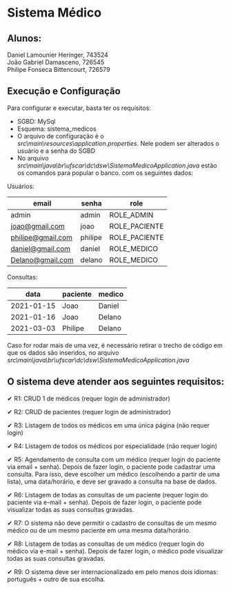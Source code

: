 # Sistema Médico

## Alunos: 
Daniel Lamounier Heringer, 743524<br>
João Gabriel Damasceno, 726545<br>
Philipe Fonseca Bittencourt, 726579<br>

## Execução e Configuração
Para configurar e executar, basta ter os requisitos:
<ul>
  <li>  SGBD: MySql </li>
  <li>  Esquema: sistema_medicos </li>
  <li>  O arquivo de configuração é o <i>src\main\resources\application.properties</i>. Nele podem ser alterados o usuário e a senha do SGBD</li>
  <li>  No arquivo <i>src\main\java\br\ufscar\dc\dsw\SistemaMedicoApplication.java</i> estão os comandos para popular o banco. com os seguintes dados:</li>
</ul>

Usuários:

| email  |  senha  | role |
| --- | --- | --- |
|  admin |  admin | ROLE_ADMIN |
|  joao@gmail.com |  joao | ROLE_PACIENTE |
|  philipe@gmail.com |  philipe | ROLE_PACIENTE |
|  daniel@gmail.com |  daniel | ROLE_MEDICO |
|  Delano@gmail.com |  delano | ROLE_MEDICO |


Consultas: 

| data  |  paciente  | medico |
| --- | --- | --- |
| 2021-01-15 |  Joao | Daniel |
| 2021-01-16 |  Joao | Delano |
| 2021-03-03 |  Philipe | Delano |

Caso for rodar mais de uma vez, é necessário retirar o trecho de código em que os dados são inseridos, no arquivo <i>src\main\java\br\ufscar\dc\dsw\SistemaMedicoApplication.java</i>

## O sistema deve atender aos seguintes requisitos:

✔ R1: CRUD 1 de médicos (requer login de administrador)

✔ R2: CRUD de pacientes (requer login de administrador)

✔ R3: Listagem de todos os médicos em uma única página (não requer login)

✔ R4: Listagem de todos os médicos por especialidade (não requer login)

✔ R5: Agendamento de consulta com um médico (requer login do paciente via email + senha).
Depois de fazer login, o paciente pode cadastrar uma consulta. Para isso, deve escolher um
médico (escolhendo a partir de uma lista), uma data/horário, e deve ser gravado a consulta
na base de dados.

✔ R6: Listagem de todas as consultas de um paciente (requer login do paciente via e-mail +
senha). Depois de fazer login, o paciente pode visualizar todas as suas consultas gravadas.

✔ R7: O sistema não deve permitir o cadastro de consultas de um mesmo médico ou de um
mesmo paciente em uma mesma data/horário.

✔ R8: Listagem de todas as consultas de um médico (requer login do médico via e-mail +
senha). Depois de fazer login, o médico pode visualizar todas as suas consultas gravadas.

✔ R9: O sistema deve ser internacionalizado em pelo menos dois idiomas: português + outro
de sua escolha. 
